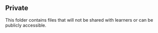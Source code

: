## Private

This folder contains files that will not be shared with learners or can be publicly accessible.
